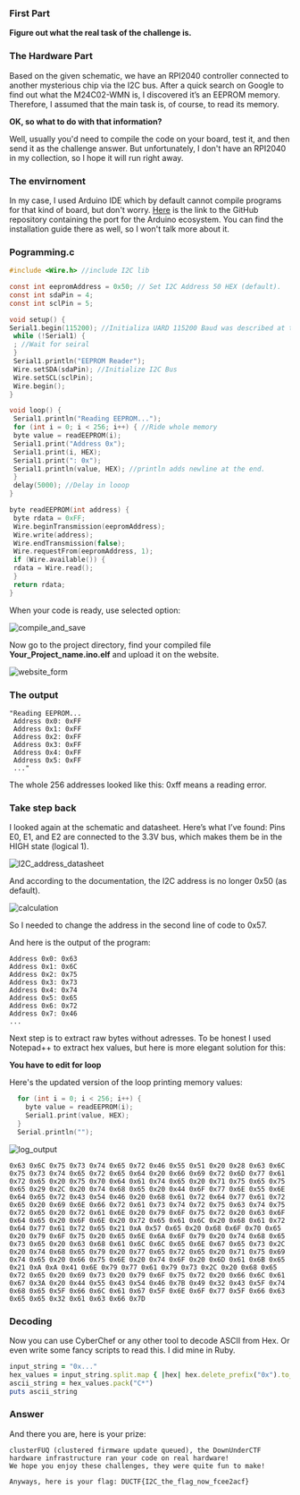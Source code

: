 ### First Part

**Figure out what the real task of the challenge is.**

### The Hardware Part
Based on the given schematic, we have an RPI2040 controller connected to another mysterious chip via the I2C bus. After a quick search on Google to find out what the M24C02-WMN is, I discovered it’s an EEPROM memory. Therefore, I assumed that the main task is, of course, to read its memory.

**OK, so what to do with that information?**

Well, usually you'd need to compile the code on your board, test it, and then send it as the challenge answer. But unfortunately, I don't have an RPI2040 in my collection, so I hope it will run right away.

### The envirnoment
In my case, I used Arduino IDE which by default cannot compile programs for that kind of board, but don't worry.
[Here](https://github.com/earlephilhower/arduino-pico) is the link to the GitHub repository containing the port for the Arduino ecosystem.
You can find the installation guide there as well, so I won't talk more about it.

### Pogramming.c

```c
#include <Wire.h> //include I2C lib

const int eepromAddress = 0x50; // Set I2C Address 50 HEX (default).
const int sdaPin = 4;
const int sclPin = 5;

void setup() {
Serial1.begin(115200); //Initializa UARD 115200 Baud was described at task website.
 while (!Serial1) {
 ; //Wait for seiral
 }
 Serial1.println("EEPROM Reader");
 Wire.setSDA(sdaPin); //Initialize I2C Bus
 Wire.setSCL(sclPin);
 Wire.begin();
}

void loop() {
 Serial1.println("Reading EEPROM...");
 for (int i = 0; i < 256; i++) { //Ride whole memory
 byte value = readEEPROM(i);
 Serial1.print("Address 0x");
 Serial1.print(i, HEX);
 Serial1.print(": 0x");
 Serial1.println(value, HEX); //println adds newline at the end.
 }
 delay(5000); //Delay in looop
}

byte readEEPROM(int address) {
 byte rdata = 0xFF;
 Wire.beginTransmission(eepromAddress);
 Wire.write(address);
 Wire.endTransmission(false);
 Wire.requestFrom(eepromAddress, 1);
 if (Wire.available()) {
 rdata = Wire.read();
 }
 return rdata;
}
````

When your code is ready, use selected option:

![compile_and_save](./images/compile_and_save.png)

Now go to the project directory, find your compiled file **__Your_Project_name.ino.elf__** and upload it on the website.

![website_form](./images/website_form.png)

### The output

```` 
"Reading EEPROM...
 Address 0x0: 0xFF
 Address 0x1: 0xFF
 Address 0x2: 0xFF
 Address 0x3: 0xFF
 Address 0x4: 0xFF
 Address 0x5: 0xFF
 ..."
````

The whole 256 addresses looked like this: 0xff means a reading error.

### Take step back
I looked again at the schematic and datasheet. Here’s what I’ve found:
Pins E0, E1, and E2 are connected to the 3.3V bus, which makes them be in the HIGH
state (logical 1).

![I2C_address_datasheet](./images/I2C_address_datasheet.png)

And according to the documentation, the I2C address is no longer 0x50 (as default).

![calculation](./images/calc.png)

So I needed to change the address in the second line of code to 0x57.

And here is the output of the program:

````
Address 0x0: 0x63
Address 0x1: 0x6C
Address 0x2: 0x75
Address 0x3: 0x73
Address 0x4: 0x74
Address 0x5: 0x65
Address 0x6: 0x72
Address 0x7: 0x46
...
````

Next step is to extract raw bytes without adresses. To be honest I used Notepad++ to extract hex values, but here is more elegant solution for this:

**You have to edit for loop**

Here's the updated version of the loop printing memory values:

```c
  for (int i = 0; i < 256; i++) {
    byte value = readEEPROM(i);
    Serial1.print(value, HEX);
  }
  Serial.println("");
````

![log_output](./images/log_output.png)

````
0x63 0x6C 0x75 0x73 0x74 0x65 0x72 0x46 0x55 0x51 0x20 0x28 0x63 0x6C 0x75 0x73 0x74 0x65 0x72 0x65 0x64 0x20 0x66 0x69 0x72 0x6D 0x77 0x61 0x72 0x65 0x20 0x75 0x70 0x64 0x61 0x74 0x65 0x20 0x71 0x75 0x65 0x75 0x65 0x29 0x2C 0x20 0x74 0x68 0x65 0x20 0x44 0x6F 0x77 0x6E 0x55 0x6E 0x64 0x65 0x72 0x43 0x54 0x46 0x20 0x68 0x61 0x72 0x64 0x77 0x61 0x72 0x65 0x20 0x69 0x6E 0x66 0x72 0x61 0x73 0x74 0x72 0x75 0x63 0x74 0x75 0x72 0x65 0x20 0x72 0x61 0x6E 0x20 0x79 0x6F 0x75 0x72 0x20 0x63 0x6F 0x64 0x65 0x20 0x6F 0x6E 0x20 0x72 0x65 0x61 0x6C 0x20 0x68 0x61 0x72 0x64 0x77 0x61 0x72 0x65 0x21 0xA 0x57 0x65 0x20 0x68 0x6F 0x70 0x65 0x20 0x79 0x6F 0x75 0x20 0x65 0x6E 0x6A 0x6F 0x79 0x20 0x74 0x68 0x65 0x73 0x65 0x20 0x63 0x68 0x61 0x6C 0x6C 0x65 0x6E 0x67 0x65 0x73 0x2C 0x20 0x74 0x68 0x65 0x79 0x20 0x77 0x65 0x72 0x65 0x20 0x71 0x75 0x69 0x74 0x65 0x20 0x66 0x75 0x6E 0x20 0x74 0x6F 0x20 0x6D 0x61 0x6B 0x65 0x21 0xA 0xA 0x41 0x6E 0x79 0x77 0x61 0x79 0x73 0x2C 0x20 0x68 0x65 0x72 0x65 0x20 0x69 0x73 0x20 0x79 0x6F 0x75 0x72 0x20 0x66 0x6C 0x61 0x67 0x3A 0x20 0x44 0x55 0x43 0x54 0x46 0x7B 0x49 0x32 0x43 0x5F 0x74 0x68 0x65 0x5F 0x66 0x6C 0x61 0x67 0x5F 0x6E 0x6F 0x77 0x5F 0x66 0x63 0x65 0x65 0x32 0x61 0x63 0x66 0x7D
````

### Decoding

Now you can use CyberChef or any other tool to decode ASCII from Hex. Or even write some fancy scripts to read this. I did mine in Ruby.

```ruby
input_string = "0x..."
hex_values = input_string.split.map { |hex| hex.delete_prefix("0x").to_i(16) }
ascii_string = hex_values.pack("C*")
puts ascii_string
````

### Answer

And there you are, here is your prize:

````
clusterFUQ (clustered firmware update queued), the DownUnderCTF hardware infrastructure ran your code on real hardware!
We hope you enjoy these challenges, they were quite fun to make!

Anyways, here is your flag: DUCTF{I2C_the_flag_now_fcee2acf}
````